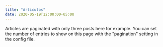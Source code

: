```yaml
---
title: "Articulos"
date: 2020-05-19T12:00:00-05:00
---
```

Articles are paginated with only three posts here for example. You can set the number of entries to show on this page with the "pagination" setting in the config file.
